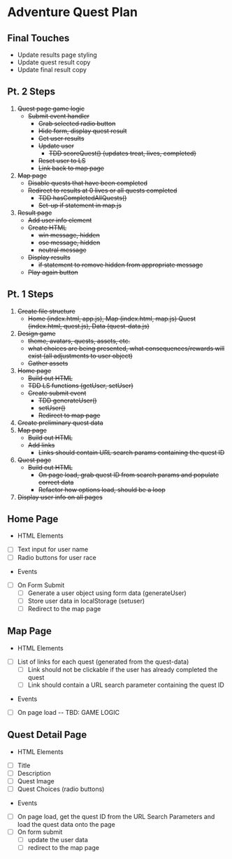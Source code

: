 # Adventure Quest Plan

## Final Touches

-   Update results page styling
-   Update quest result copy
-   Update final result copy

## Pt. 2 Steps

1. ~~Quest page game logic~~
    - ~~Submit event handler~~
        - ~~Grab selected radio button~~
        - ~~Hide form, display quest result~~
        - ~~Get user results~~
        - ~~Update user~~
            - ~~TDD scoreQuest() (updates treat, lives, completed)~~
        - ~~Reset user to LS~~
        - ~~Link back to map page~~
2. ~~Map page~~
    - ~~Disable quests that have been completed~~
    - ~~Redirect to results at 0 lives or all quests completed~~
        - ~~TDD hasCompletedAllQuests()~~
        - ~~Set-up if statement in map.js~~
3. ~~Result page~~
    - ~~Add user info element~~
    - ~~Create HTML~~
        - ~~win message, hidden~~
        - ~~ose message, hidden~~
        - ~~neutral message~~
    - ~~Display results~~
        - ~~if statement to remove hidden from appropriate message~~
    - ~~Play again button~~

## Pt. 1 Steps

1. ~~Create file structure~~
    - ~~Home (index.html, app.js), Map (index.html, map.js) Quest (index.html, quest.js), Data (quest-data.js)~~
2. ~~Design game~~
    - ~~theme, avatars, quests, assets, etc.~~
    - ~~what choices are being presented, what consequences/rewards will exist (all adjustments to user object)~~
    - ~~Gather assets~~
3. ~~Home page~~
    - ~~Build out HTML~~
    - ~~TDD LS functions (getUser, setUser)~~
    - ~~Create submit event~~
        - ~~TDD generateUser()~~
        - ~~setUser()~~
        - ~~Redirect to map page~~
4. ~~Create preliminary quest data~~
5. ~~Map page~~
    - ~~Build out HTML~~
    - ~~Add links~~
        - ~~Links should contain URL search params containing the quest ID~~
6. ~~Quest page~~
    - ~~Build out HTML~~
        - ~~On page load, grab quest ID from search params and populate correct data~~
        - ~~Refactor how options load, should be a loop~~
7. ~~Display user info on all pages~~

## Home Page

-   HTML Elements

*   [ ] Text input for user name
*   [ ] Radio buttons for user race

-   Events

*   [ ] On Form Submit
    -   [ ] Generate a user object using form data (generateUser)
    -   [ ] Store user data in localStorage (setuser)
    -   [ ] Redirect to the map page

## Map Page

-   HTML Elements

*   [ ] List of links for each quest (generated from the quest-data)
    -   [ ] Link should not be clickable if the user has already completed the quest
    -   [ ] Link should contain a URL search parameter containing the quest ID

-   Events

*   [ ] On page load -- TBD: GAME LOGIC

## Quest Detail Page

-   HTML Elements

*   [ ] Title
*   [ ] Description
*   [ ] Quest Image
*   [ ] Quest Choices (radio buttons)

-   Events

*   [ ] On page load, get the quest ID from the URL Search Parameters and load the quest data onto the page
*   [ ] On form submit
    -   [ ] update the user data
    -   [ ] redirect to the map page
